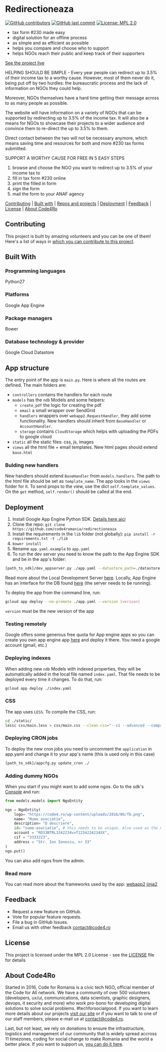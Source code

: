 # Redirectioneaza 

[![GitHub contributors](https://img.shields.io/github/contributors/code4romania/redirectioneaza.svg?style=for-the-badge)](https://github.com/code4romania/redirectioneaza/graphs/contributors) [![GitHub last commit](https://img.shields.io/github/last-commit/code4romania/redirectioneaza.svg?style=for-the-badge)](https://github.com/code4romania/redirectioneaza/commits/master) [![License: MPL 2.0](https://img.shields.io/badge/license-MPL%202.0-brightgreen.svg?style=for-the-badge)](https://opensource.org/licenses/MPL-2.0)

* tax form #230 made easy
* digital solution for an offline process
* as simple and as efficient as possible
* helps you compare and choose who to support
* helps NGOs reach their public and keep track of their supporters

[See the project live](http://redirectioneaza.ro/)

HELPING SHOULD BE SIMPLE - Every year people can redirect up to 3.5% of their income tax to a worthy cause. However, most of them never do it, being put off by two hurdles: the bureaucratic process and the lack of information on NGOs they could help.

Moreover, NGOs themselves have a hard time getting their message across to as many people as possible.

The website will have information on a variety of NGOs that can be supported by redirecting up to 3.5% of the income tax. It will also be a means for NGOs to showcase their projects to a wider audience and convince them to re-direct the up to 3.5% to them.

Direct contact between the two will not be necessary anymore, which means saving time and resources for both and more #230 tax forms submitted.

SUPPORT A WORTHY CAUSE FOR FREE IN 5 EASY STEPS

1. browse and choose the NGO you want to redirect up to 3.5% of your income tax to
2. fill in tax form #230 online
3. print the filled in form
4. sign the form
5. mail the form to your ANAF agency

[Contributing](#contributing) | [Built with](#built-with) | [Repos and projects](#repos-and-projects) | [Deployment](#deployment) | [Feedback](#feedback) | [License](#license) | [About Code4Ro](#about-code4ro)

## Contributing

This project is built by amazing volunteers and you can be one of them! Here's a list of ways in [which you can contribute to this project](.github/CONTRIBUTING.MD).

## Built With

### Programming languages

Python27

### Platforms

Google App Engine

### Package managers

Bower

### Database technology & provider

Google Cloud Datastore

## App structure

The entry point of the app is `main.py`. Here is where all the routes are defined.
The main folders are:
* `controllers` contains the handlers for each route
* `models` has the `ndb` Models and some helpers:
    * `create_pdf` the logic for creating the pdf
    * `email` a small wrapper over SendGrid
    * `handlers` wrappers over `webapp2.RequestHandler`, they add some functionality. New handlers should inherit from `BaseHandler` or `AccountHandler`.
    * `storage` contains `CloudStorage` which helps with uploading the PDFs to google cloud
* `static` all the static files: css, js, images
* `views` all the html file + email templates. New html pages should extend `base.html`

### Bulding new handlers

New handlers should extend `BaseHandler` from `models.handlers`. The path to the html file should be set as `template_name`. The app looks in the `views` folder for it.
To send props to the view, use the dict `self.template_values`.
On the `get` method, `self.render()` should be called at the end.

## Deployment

1. Install Google App Engine Python SDK. [Details here aici](https://cloud.google.com/appengine/docs/standard/python/download#python_linux)
2. Clone the repo: `git clone https://github.com/code4romania/redirectioneaza`
3. Install the requirements in the `lib` folder (not globally): `pip install -r requirements.txt -t ./lib`
4. `bower install`
5. Rename `app.yaml.example` to `app.yaml`
6. To run the dev server you need to know the path to the App Engine SDK and be in the app's folder:
```sh
[path_to_sdk]/dev_appserver.py ./app.yaml --datastore_path=./datastore.db --enable_console
```
Read more about the Local Development Server [here](https://cloud.google.com/appengine/docs/standard/python/tools/using-local-server).
Locally, App Engine has an interface for the DB found [here](http://localhost:8000/datastore) (the server needs to be running).

To deploy the app from the command line, run:
```sh
gcloud app deploy --no-promote ./app.yaml --version [version]
```
`version` must be the new version of the app

### Testing remotely
Google offers some generous free quota for App engine apps so you can create you own app engine app [here](http://console.cloud.google.com/appengine/) and deploy it there. You need a google account (gmail, etc.)

### Deploying indexes
When adding new `ndb` Models with indexed properties, they will be automatically added in the local file named `index.yaml`. That file needs to be deployed every time it changes. To do that, run:
```sh
gcloud app deploy ./index.yaml
```

### CSS
The app uses `LESS`. To compile the CSS, run:
```sh
cd ./static/
lessc css/main.less > css/main.css --clean-css="--s1 --advanced --compatibility=ie8"
```

### Deploying CRON jobs
To deploy the new cron jobs you need to uncomment the `application` in app.yaml and change it to your app's name (this is used only in this case)
```sh
[path_to_sdk]/appcfg.py update_cron ./
```

### Adding dummy NGOs
When you start if you might want to add some ngos. Go to the sdk's [Console](http://localhost:8000/console) and run:
```python
from models.models import NgoEntity

ngo = NgoEntity(
    logo= "https://code4.ro/wp-content/uploads/2016/06/fb.png",
    name= "Nume asociatie",
    description= "O descriere",
    id= "nume-asociatie", # this needs to be unique. Also used as the ngo's URL
    account = "RO33BTRL3342234vvf2234234234XX",
    cif = "3333223",
    address = "Str. Ion Ionescu, nr 33"
)
ngo.put()
```
You can also add ngos from the admin.

### Read more
You can read more about the frameworks used by the app:
[webapp2](https://webapp2.readthedocs.io/en/latest/)
[jinja2](http://jinja.pocoo.org/docs/dev/templates/)

## Feedback

* Request a new feature on GitHub.
* Vote for popular feature requests.
* File a bug in GitHub Issues.
* Email us with other feedback contact@code4.ro

## License

This project is licensed under the MPL 2.0 License - see the [LICENSE](LICENSE) file for details

## About Code4Ro

Started in 2016, Code for Romania is a civic tech NGO, official member of the Code for All network. We have a community of over 500 volunteers (developers, ux/ui, communications, data scientists, graphic designers, devops, it security and more) who work pro-bono for developing digital solutions to solve social problems. #techforsocialgood. If you want to learn more details about our projects [visit our site](https://www.code4.ro/en/) or if you want to talk to one of our staff members, please e-mail us at contact@code4.ro.

Last, but not least, we rely on donations to ensure the infrastructure, logistics and management of our community that is widely spread accross 11 timezones, coding for social change to make Romania and the world a better place. If you want to support us, [you can do it here](https://code4.ro/en/donate/).

